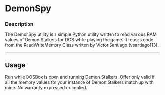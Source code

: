 # DemonSpy

### Description
The DemonSpy utility is a simple Python utility written to read various RAM values
of Demon Stalkers for DOS while playing the game. It reuses code from the
ReadWriteMemory Class written by Victor Santiago (vsantiago113).

---

## Usage

Run while DOSBox is open and running Demon Stalkers. Offer only valid if all
the memory values for your instance of Demon Stalkers match up with mine.
No warranty expressed or implied.